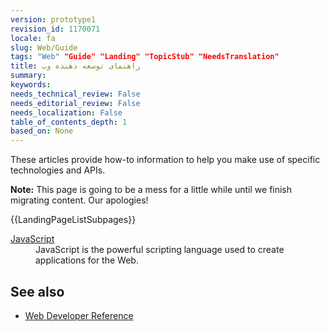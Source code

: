 ```yaml
---
version: prototype1
revision_id: 1170071
locale: fa
slug: Web/Guide
tags: "Web" "Guide" "Landing" "TopicStub" "NeedsTranslation"
title: راهنمای توسعه دهنده وب
summary: 
keywords: 
needs_technical_review: False
needs_editorial_review: False
needs_localization: False
table_of_contents_depth: 1
based_on: None
---
```

<p>These articles provide how-to information to help you make use of specific technologies and APIs.</p>

<div class="note">
<p><strong>Note:</strong> This page is going to be a mess for a little while until we finish migrating content. Our apologies!</p>
</div>

<div>{{LandingPageListSubpages}}</div>

<dl>
 <dt><a href="/en-US/docs/JavaScript" title="/en-US/docs/JavaScript">JavaScript</a></dt>
 <dd>JavaScript is the powerful scripting language used to create applications for the Web.</dd>
</dl>

<h2 id="See_also">See also</h2>

<ul>
 <li><a href="/en-US/docs/Web/Reference" title="/en-US/docs/Web/Reference">Web Developer Reference</a></li>
</ul>

